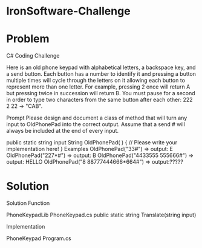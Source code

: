 # IronSoftware-Challenge

# Problem

C# Coding Challenge

Here is an old phone keypad with alphabetical letters, a backspace key, and a send button. Each button has a number to identify it and pressing a button multiple times will cycle through the letters on it allowing each button to represent more than one letter. For example, pressing 2 once will return A but pressing twice in succession will return B. You must pause for a second in order to type two characters from the same button after each other: 222 2 22 -> "CAB".

Prompt
Please design and document a class of method that will turn any input to OldPhonePad into the correct output. Assume that a send # will always be included at the end of every input.

public static string input String OldPhonePad( ) {
    // Please write your implementation here!
}
Examples
OldPhonePad("33#") => output: E
OldPhonePad("227*#") => output: B
OldPhonePad("4433555 555666#") => output: HELLO
OldPhonePad("8 88777444666*664#") => output:?????

# Solution

Solution Function

  PhoneKeypadLib
      PhoneKeypad.cs
          public static string Translate(string input)

Implementation

  PhoneKeypad
      Program.cs
